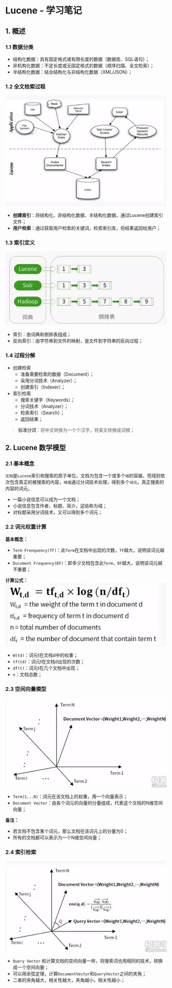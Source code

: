 # Lucene - 学习笔记

## 1. 概述
### 1.1 数据分类
- 结构化数据：具有固定格式或有限长度的数据（数据库、SQL语句）；
- 非机构化数据：不定长度或无固定格式的数据（顺序扫描、全文检索）；
- 半结构化数据：结合结构化与非结构化数据（XML/JSON）；

### 1.2 全文检索过程

![Lucene结构图](./1.png)
- **创建索引**：将结构化、非结构化数据、半结构化数据，通过Lucene创建索引文件；
- **用户检索**：通过获取用户检索的关键词，检索索引库，将结果返回给用户；

### 1.3 索引定义

![索引](./2.png)
- 索引：由词典和倒排表组成；
- 反向索引：由字符串到文件的映射，是文件到字符串的反向过程；
### 1.4 过程分解
- 创建检索
	- 准备需要检索的数据（Document）；
	- 采用分词技术（Analyzer）；
	- 创建索引（Indexer）；
- 索引检索
	- 搜索关键字（Keywords）；
	- 分词技术（Analyzer）；
	- 检索索引（Search）；
	- 返回结果；


>  **标准分词**：将中文转换为一个个汉字，将英文转换成词根；

## 2. Lucene 数学模型

### 2.1 基本概念
`文档`是`Lucene`索引和搜索的原子单位，文档为包含一个或多个`域`的容器，而域则依次包含真正的被搜索的内容，`域值`通过分词技术处理，得到多个`词元`，真正搜索的内容的词元。
- 一篇小说信息可以成为一个文档；
- 小说信息包含作者、标题、简介，这些称为域；
- 对标题采用分词技术，又可以得到多个词元；

### 2.2 词元权重计算
**基本概念：**
- `Term Frenquency(TF)`：此`Term`在文档中出现的次数，`TF`越大，说明该词元越重要；
- `Ducument Frequency(DF)`：即多少文档包含此`Term`，`DF`越大，说明该词元越不重要；

**计算公式：**
![计算工时](./3.png)
- `W(td)`：词元t在文档d中的权重；
- `tf(td)`：词元t在文档d出现的次数；
- `df(t)`：词元t在几个文档中出现；
- `n`：文档总数；

### 2.3 空间向量模型
![空间向量模型](./4.png)
- `Term(1...N)`：词元在该文档上的权重，用一个向量表示；
- `Document Vector`：由各个词元的向量的分量组成，代表这个文档的N维空间向量；

**备注：**
- 若文档不包含某个词元，那么文档在该词元上的分量为0；
- 所有的文档都可以表示为一个N维空间向量；

### 2.4 索引检索
![索引检索](./5.png)
- `Query Vector` 和计算文档的空间向量一样，将搜索词也用相同的技术，转换成一个空间向量；
- 可以用余弦定理，计算`DocumentVector`和`QueryVector`之间的夹角；
- 二者的夹角越大，相关性越大，夹角越小，相关性越小；